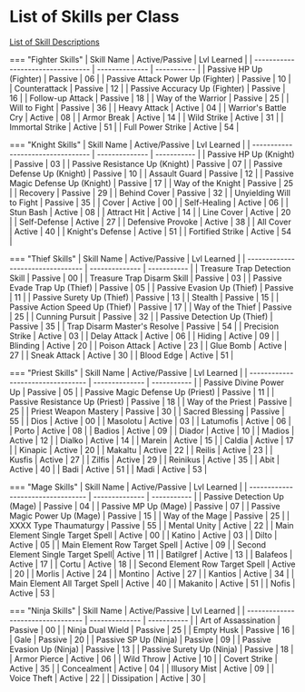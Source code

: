 # List of Skills per Class

[List of Skill Descriptions](../../appendices/skills-and-spells.md)

=== "Fighter Skills"
    | Skill Name                        | Active/Passive | Lvl Learned |
    | --------------------------------- | -------------- | ----------- |
    | Passive HP Up (Fighter)           | Passive        | 06          |
    | Passive Attack Power Up (Fighter) | Passive        | 10          |
    | Counterattack                     | Passive        | 12          |
    | Passive Accuracy Up (Fighter)     | Passive        | 16          |
    | Follow-up Attack                  | Passive        | 18          |
    | Way of the Warrior                | Passive        | 25          |
    | Will to Fight                     | Passive        | 36          |
    | Heavy Attack                      | Active         | 04          |
    | Warrior's Battle Cry              | Active         | 08          |
    | Armor Break                       | Active         | 14          |
    | Wild Strike                       | Active         | 31          | 
    | Immortal Strike                   | Active         | 51          |
    | Full Power Strike                 | Active         | 54          |

=== "Knight Skills"
    | Skill Name                        | Active/Passive | Lvl Learned |
    | --------------------------------- | -------------- | ----------- |
    | Passive HP Up (Knight)            | Passive        | 03          |
    | Passive Resistance Up (Knight)    | Passive        | 07          |
    | Passive Defense Up (Knight)       | Passive        | 10          |
    | Assault Guard                     | Passive        | 12          |
    | Passive Magic Defense Up (Knight) | Passive        | 17          |
    | Way of the Knight                 | Passive        | 25          |
    | Recovery                          | Passive        | 29          |
    | Behind Cover                      | Passive        | 32          |
    | Unyielding Will to Fight          | Passive        | 35          |
    | Cover                             | Active         | 00          |
    | Self-Healing                      | Active         | 06          | 
    | Stun Bash                         | Active         | 08          |
    | Attract Hit                       | Active         | 14          |
    | Line Cover                        | Active         | 20          |
    | Self-Defense                      | Active         | 27          |
    | Defensive Provoke                 | Active         | 38          |
    | All Cover                         | Active         | 40          |
    | Knight's Defense                  | Active         | 51          |
    | Fortified Strike                  | Active         | 54          |

=== "Thief Skills"
    | Skill Name                        | Active/Passive | Lvl Learned |
    | --------------------------------- | -------------- | ----------- |
    | Treasure Trap Detection Skill     | Passive        | 00          |
    | Treasure Trap Disarm Skill        | Passive        | 03          |
    | Passive Evade Trap Up (Thief)     | Passive        | 05          |
    | Passive Evasion Up (Thief)        | Passive        | 11          |
    | Passive Surety Up (Thief)         | Passive        | 13          |
    | Stealth                           | Passive        | 15          |
    | Passive Action Speed Up (Thief)   | Passive        | 17          |
    | Way of the Thief                  | Passive        | 25          |
    | Cunning Pursuit                   | Passive        | 32          |
    | Passive Detection Up (Thief)      | Passive        | 35          |
    | Trap Disarm Master's Resolve      | Passive        | 54          |
    | Precision Strike                  | Active         | 03          |
    | Delay Attack                      | Active         | 06          |
    | Hiding                            | Active         | 09          |
    | Blinding                          | Active         | 20          |
    | Poison Attack                     | Active         | 23          |
    | Glue Bomb                         | Active         | 27          |
    | Sneak Attack                      | Active         | 30          |
    | Blood Edge                        | Active         | 51          |

=== "Priest Skills"
    | Skill Name                        | Active/Passive | Lvl Learned |
    | --------------------------------- | -------------- | ----------- |
    | Passive Divine Power Up           | Passive        | 05          |
    | Passive Magic Defense Up (Priest) | Passive        | 11          |
    | Passive Resistance Up (Priest)    | Passive        | 18          |
    | Way of the Priest                 | Passive        | 25          |
    | Priest Weapon Mastery             | Passive        | 30          |
    | Sacred Blessing                   | Passive        | 55          |
    | Dios                              | Active         | 00          |
    | Masolotu                          | Active         | 03          |
    | Latumofis                         | Active         | 06          |
    | Porto                             | Active         | 08          |
    | Badios                            | Active         | 09          |
    | Diador                            | Active         | 10          |
    | Madios                            | Active         | 12          |
    | Dialko                            | Active         | 14          |
    | Marein                            | Active         | 15          |
    | Caldia                            | Active         | 17          |
    | Kinapic                           | Active         | 20          |
    | Makaltu                           | Active         | 22          |
    | Reilis                            | Active         | 23          |
    | Kusfis                            | Active         | 27          |
    | Zilfis                            | Active         | 29          |
    | Reinikus                          | Active         | 35          |
    | Abit                              | Active         | 40          |
    | Badi                              | Active         | 51          |
    | Madi                              | Active         | 53          |

=== "Mage Skills"
    | Skill Name                        | Active/Passive | Lvl Learned |
    | --------------------------------- | -------------- | ----------- |
    | Passive Detection Up (Mage)       | Passive        | 04          |
    | Passive MP Up (Mage)              | Passive        | 07          |
    | Passive Magic Power Up (Mage)     | Passive        | 15          |
    | Way of the Mage                   | Passive        | 25          |
    | XXXX Type Thaumaturgy             | Passive        | 55          |
    | Mental Unity                      | Active         | 22          |
    | Main Element Single Target Spell  | Active         | 00          |
    | Katino                            | Active         | 03          |
    | Dilto                             | Active         | 05          |
    | Main Element Row Target Spell     | Active         | 09          |
    | Second Element Single Target Spell| Active         | 11          |
    | Batilgref                         | Active         | 13          |
    | Balafeos                          | Active         | 17          |
    | Cortu                             | Active         | 18          |
    | Second Element Row Target Spell   | Active         | 20          |
    | Morlis                            | Active         | 24          |
    | Montino                           | Active         | 27          |
    | Kantios                           | Active         | 34          |
    | Main Element All Target Spell     | Active         | 40          |
    | Makanito                          | Active         | 51          |
    | Nofis                             | Active         | 53          |

=== "Ninja Skills"
    | Skill Name                        | Active/Passive | Lvl Learned |
    | --------------------------------- | -------------- | ----------- |
    | Art of Assassination              | Passive        | 00          |
    | Ninja Dual Wield                  | Passive        | 25          |
    | Empty Husk                        | Passive        | 16          |
    | Gale                              | Passive        | 20          |
    | Passive SP Up (Ninja)             | Passive        | 09          |
    | Passive Evasion Up (Ninja)        | Passive        | 13          |
    | Passive Surety Up (Ninja)         | Passive        | 18          |
    | Armor Pierce                      | Active         | 06          |
    | Wild Throw                        | Active         | 10          |
    | Covert Strike                     | Active         | 35          |
    | Concealment                       | Active         | 04          |
    | Illusory Mist                     | Active         | 09          |
    | Voice Theft                       | Active         | 22          |
    | Dissipation                       | Active         | 30          |

